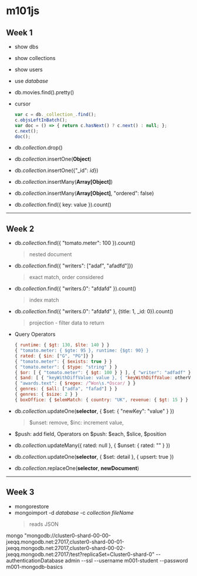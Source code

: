 # m101js

## Week 1

* show dbs
* show collections
* show users
* use _database_
* db.movies.find().pretty()
* cursor

   ``` javascript
  var c = db._collection_.find();
  c.objsLeftInBatch();
  var doc = () => { return c.hasNext() ? c.next() : null; };
   c.next();
  doc();
  ```

* db._collection_.drop()
* db._collection_.insertOne(**Object**)
* db._collection_.insertOne({"_id": _id_})
* db._collection_.insertMany(**Array[Object]**)
* db._collection_.insertMany(**Array[Object]**, "ordered": false)
* db._collection_.find({ key: value }).count()

___

## Week 2

* db._collection_.find({ "tomato.meter": 100 }).count()
  >nested document
* db._collection_.find({ "writers": ["adaf", "afadfd"]})
  >exact match, order considered
* db._collection_.find({ "writers.0": "afdafd" }).count()
  >index match
* db._collection_.find({ "writers.0": "afdafd" }, {title: 1, _id: 0}).count()
  >projection - filter data to return
* Query Operators

  ``` javascript
  { runtime: { $gt: 130, $lte: 140 } }
  { "tomato.meter: { $gte: 95 }, runtime: {$gt: 90} }
  { rated: { $in: ["G", "PG"]} }
  { "tomato.meter": { $exists: true } }
  { "tomato.meter": { $type: "string" } }
  { $or: [ { "tomato.meter": { $gt: 100 } } ], { "writer": "adfadf" } }
  { $and: [ { "keyWithDiffValue: value }, { "keyWithDiffValue: otherValue } ] }
  { "awards.text": { $regex: /^Won\s.*Oscar/ } }
  { genres: { $all: ["adfa", "fafad"] } }
  { genres: { $size: 2 } }
  { boxOffice: { $elemMatch: { country: "UK", revenue: { $gt: 15 } } } } // both conditions should match on single element
  ```

* db._collection_.updateOne(**selector**, { $set: { "newKey": "value" } })
  >$unset: remove, $inc: increment value,
* $push: add field, Operators on $push: $each, $slice, $position
* db._collection_.updateMany({ rated: null }, { $unset: { rated: "" } })
* db._collection_.updateOne(**selector**, { $set: detail }, { upsert: true })
* db._collection_.replaceOne(**selector**, **newDocument**)

___

## Week 3

* mongorestore
* mongoimport -d _database_ -c _collection_ _fileName_
  > reads JSON

mongo "mongodb://cluster0-shard-00-00-jxeqq.mongodb.net:27017,cluster0-shard-00-01-jxeqq.mongodb.net:27017,cluster0-shard-00-02-jxeqq.mongodb.net:27017/test?replicaSet=Cluster0-shard-0" --authenticationDatabase admin --ssl --username m001-student --password m001-mongodb-basics
